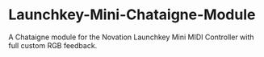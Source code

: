 # Launchkey-Mini-Chataigne-Module
A Chataigne module for the Novation Launchkey Mini MIDI Controller with full custom RGB feedback.
